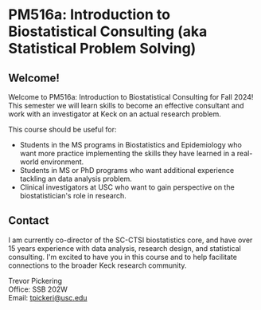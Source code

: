 # PM516a: Introduction to Biostatistical Consulting (aka Statistical Problem Solving)

## Welcome!
Welcome to PM516a: Introduction to Biostatistical Consulting for Fall 2024! This semester we will learn skills to become an effective consultant and work with an investigator at Keck on an actual research problem.  

This course should be useful for:  

* Students in the MS programs in Biostatistics and Epidemiology who want more practice implementing the skills they have learned in a real-world environment.
* Students in MS or PhD programs who want additional experience tackling an data analysis problem.
* Clinical investigators at USC who want to gain perspective on the biostatistician's role in research.

## Contact

I am currently co-director of the SC-CTSI biostatistics core, and have over 15 years experience with data analysis, research design, and statistical consulting. I'm excited to have you in this course and to help facilitate connections to the broader Keck research community.

Trevor Pickering  
Office: SSB 202W  
Email: [tpickeri@usc.edu](tpickeri@usc.edu)
